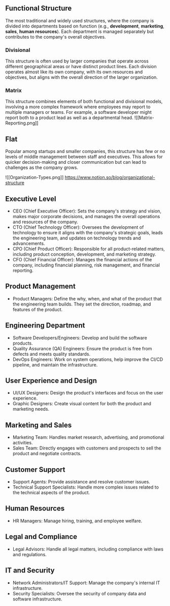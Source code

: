 ## Functional Structure
The most traditional and widely used structures, where the company is divided into departments based on function (e.g., **development**, **marketing**, **sales**, **human resources**). Each department is managed separately but contributes to the company's overall objectives.

### Divisional
This structure is often used by larger companies that operate across different geographical areas or have distinct product lines. Each division operates almost like its own company, with its own resources and objectives, but aligns with the overall direction of the larger organization.
### Matrix
 This structure combines elements of both functional and divisional models, involving a more complex framework where employees may report to multiple managers or teams. For example, a software developer might report both to a product lead as well as a departmental head.
![[Matrix-Reporting.png]]
## Flat
Popular among startups and smaller companies, this structure has few or no levels of middle management between staff and executives. This allows for quicker decision-making and closer communication but can lead to challenges as the company grows.

![[Organization-Types.png]]
https://www.notion.so/blog/organizational-structure

## Executive Level
* CEO (Chief Executive Officer): Sets the company's strategy and vision, makes major corporate decisions, and manages the overall operations and resources of the company.
* CTO (Chief Technology Officer): Oversees the development of technology to ensure it aligns with the company's strategic goals, leads the engineering team, and updates on technology trends and advancements.
* CPO (Chief Product Officer): Responsible for all product-related matters, including product conception, development, and marketing strategy.
* CFO (Chief Financial Officer): Manages the financial actions of the company, including financial planning, risk management, and financial reporting.
## Product Management
* Product Managers: Define the why, when, and what of the product that the engineering team builds. They set the direction, roadmap, and features of the product.
## Engineering Department
* Software Developers/Engineers: Develop and build the software products.
* Quality Assurance (QA) Engineers: Ensure the product is free from defects and meets quality standards.
* DevOps Engineers: Work on system operations, help improve the CI/CD pipeline, and maintain the infrastructure.
## User Experience and Design
* UI/UX Designers: Design the product's interfaces and focus on the user experience.
* Graphic Designers: Create visual content for both the product and marketing needs.
## Marketing and Sales
* Marketing Team: Handles market research, advertising, and promotional activities.
* Sales Team: Directly engages with customers and prospects to sell the product and negotiate contracts.
## Customer Support
* Support Agents: Provide assistance and resolve customer issues.
* Technical Support Specialists: Handle more complex issues related to the technical aspects of the product.
## Human Resources
* HR Managers: Manage hiring, training, and employee welfare.
## Legal and Compliance
* Legal Advisors: Handle all legal matters, including compliance with laws and regulations.
## IT and Security
* Network Administrators/IT Support: Manage the company's internal IT infrastructure.
* Security Specialists: Oversee the security of company data and software infrastructure.
